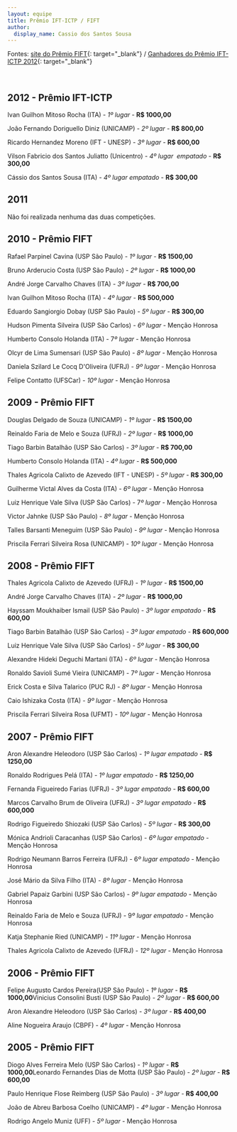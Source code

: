 ```yaml
---  
layout: equipe  
title: Prêmio IFT-ICTP / FIFT 
author:  
  display_name: Cassio dos Santos Sousa  
---    
```

 Fontes: [site do Prêmio FIFT][1]{: target="_blank"} / [Ganhadores do
Prêmio IFT-ICTP 2012](www.ictp-saifr.org/?page_id=2711 "Apenas um post
feito com o nome dos ganhadores."){: target="_blank"}

 

## 2012 - Prêmio IFT-ICTP
Ivan Guilhon Mitoso Rocha (ITA) - *1º lugar* - **R$ 1000,00**

João Fernando Doriguello Diniz (UNICAMP) - *2º lugar* - **R$ 800,00**

Ricardo Hernandez Moreno (IFT - UNESP) - *3º lugar* - **R$ 600,00**

Vilson Fabricio dos Santos Juliatto (Unicentro) - *4º lugar  empatado* -
**R$ 300,00**

Cássio dos Santos Sousa (ITA) - *4º lugar empatado* - **R$ 300,00**

  
## 2011
Não foi realizada nenhuma das duas competições. 


## 2010 - Prêmio FIFT
Rafael Parpinel Cavina (USP São Paulo) - *1º lugar -* **R$ 1500,00**

Bruno Arderucio Costa (USP São Paulo) - *2º lugar* - **R$ 1000,00**

André Jorge Carvalho Chaves (ITA) - <em>3º lugar </em>- **R$ 700,00**

Ivan Guilhon Mitoso Rocha (ITA) - *4º lugar* - **R$ 500,000**

Eduardo Sangiorgio Dobay (USP São Paulo) - *5º lugar* - **R$ 300,00**

Hudson Pimenta Silveira (USP São Carlos) - *6º lugar* - Menção Honrosa

Humberto Consolo Holanda (ITA) - 7*º lugar* - Menção Honrosa

Olcyr de Lima Sumensari (USP São Paulo) - *8º lugar* - Menção Honrosa

Daniela Szilard Le Cocq D\'Oliveira (UFRJ) - *9º lugar* - Menção Honrosa

Felipe Contatto (UFSCar) - *10º lugar* - Menção Honrosa


## 2009 - Prêmio FIFT
Douglas Delgado de Souza (UNICAMP) - *1º lugar -* **R$ 1500,00**

Reinaldo Faria de Melo e Souza (UFRJ) - *2º lugar* - **R$ 1000,00**

Tiago Barbin Batalhão (USP São Carlos) - <em>3º lugar </em>- **R$
700,00**

Humberto Consolo Holanda (ITA) - <em>4º lugar </em>- **R$ 500,000**

Thales Agricola Calixto de Azevedo (IFT - UNESP) - *5º lugar* - **R$
300,00**

Guilherme Victal Alves da Costa (ITA) - *6º lugar* - Menção Honrosa

Luiz Henrique Vale Silva (USP São Carlos) - 7*º lugar* - Menção Honrosa

Victor Jahnke (USP São Paulo) - *8º lugar* - Menção Honrosa

Talles Barsanti Meneguim (USP São Paulo) - *9º lugar* - Menção Honrosa

Priscila Ferrari Silveira Rosa (UNICAMP) - *10º lugar* - Menção Honrosa


## 2008 - Prêmio FIFT
Thales Agricola Calixto de Azevedo (UFRJ) - *1º lugar -* **R$ 1500,00**

André Jorge Carvalho Chaves (ITA) - *2º lugar* - **R$ 1000,00**

Hayssam Moukhaiber Ismail (USP São Paulo) - *3º lugar empatado* - **R$
600,00**

Tiago Barbin Batalhão (USP São Carlos) - *3º lugar empatado* - **R$
600,000**

Luiz Henrique Vale Silva (USP São Carlos) - *5º lugar* - **R$ 300,00**

Alexandre Hideki Deguchi Martani (ITA) - *6º lugar* - Menção Honrosa

Ronaldo Savioli Sumé Vieira (UNICAMP) - 7*º lugar* - Menção Honrosa

Erick Costa e Silva Talarico (PUC RJ) - *8º lugar* - Menção Honrosa

Caio Ishizaka Costa (ITA) - *9º lugar* - Menção Honrosa

Priscila Ferrari Silveira Rosa (UFMT) - *10º lugar* - Menção Honrosa


## 2007 - Prêmio FIFT
Aron Alexandre Heleodoro (USP São Carlos) - *1º lugar empatado* - **R$
1250,00**

Ronaldo Rodrigues Pelá (ITA) - *1º lugar empatado* - **R$ 1250,00**

Fernanda Figueiredo Farias (UFRJ) - *3º lugar empatado* - **R$ 600,00**

Marcos Carvalho Brum de Oliveira (UFRJ) - *3º lugar empatado* - **R$
600,000**

Rodrigo Figueiredo Shiozaki (USP São Carlos) - *5º lugar* - **R$
300,00**

Mónica Andrioli Caracanhas (USP São Carlos) - *6º lugar empatado* -
Menção Honrosa

Rodrigo Neumann Barros Ferreira (UFRJ) - 6*º lugar empatado* - Menção
Honrosa

José Mário da Silva Filho (ITA) - *8º lugar* - Menção Honrosa

Gabriel Papaiz Garbini (USP São Carlos) - *9º lugar empatado* - Menção
Honrosa

Reinaldo Faria de Melo e Souza (UFRJ) - 9*º lugar empatado* - Menção
Honrosa

Katja Stephanie Ried (UNICAMP) - *11º lugar* - Menção Honrosa

Thales Agricola Calixto de Azevedo (UFRJ) - *12º lugar* - Menção Honrosa

  
  
  
## 2006 - Prêmio FIFT

  
Felipe Augusto Cardos Pereira(USP São Paulo) - *1º lugar* - **R$ 1000,00**Vinicius Consolini Busti (USP São Paulo) - *2º lugar* - **R$ 600,00**

Aron Alexandre Heleodoro (USP São Carlos) - *3º lugar* - **R$ 400,00**

Aline Nogueira Araujo (CBPF) - *4º lugar* - Menção Honrosa


## 2005 - Prêmio FIFT

  
Diogo Alves Ferreira Melo (USP São Carlos) - *1º lugar* - **R$ 1000,00**Leonardo Fernandes Dias de Motta (USP São Paulo) - *2º lugar* - **R$
600,00**

Paulo Henrique Flose Reimberg (USP São Paulo) - *3º lugar* - **R$
400,00**

João de Abreu Barbosa Coelho (UNICAMP) - *4º lugar* - Menção Honrosa

Rodrigo Angelo Muniz (UFF) - *5º lugar* - Menção Honrosa



[1]: http://www.ift.unesp.br/premioFIFT/ "Com todos os ganhadores de 2005 a 2010."
